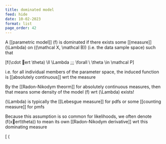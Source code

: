 ```yaml
---
title: dominated model
feed: hide
date: 10-02-2023
format: list
page_order: 42
---
```



A [[parametric model]]  \(f\)  is dominated if there exists some [[measure]]  \(\Lambda\)  on  \((\mathcal X, \mathcal B)\)  (i.e. the data sample space) such that 

\[f(\cdot ert \theta) \ll \Lambda \;\;\; \forall \ \theta \in \mathcal P\]


i.e. for all individual members of the parameter space, the induced function is [[absolutely continuous]] wrt the measure

By the [[Radon-Nikodym theorm]] for absolutely continuous measures, then that means some density of the model  \(f\)  wrt  \(\Lambda\)  exists!

 \(\Lambda\)  is typically the [[Lebesgue measure]] for pdfs or some [[counting measure]] for pmfs

Because this assumption is so common for likelihoods, we often denote  \(f(xert\theta)\)  to mean its own [[Radon-Nikodym derivative]] wrt this dominating measure

\[ \(